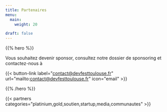 ```yaml
---
title: Partenaires
menu:
  main:
    weight: 20

draft: false
---
```


{{% hero %}}

Vous souhaitez devenir sponsor, consultez notre dossier de sponsoring et contactez-nous à

{{< button-link label="contact@devfesttoulouse.fr"
                url="mailto:contact@devfesttoulouse.fr"
                icon="email" >}} 

{{% /hero %}}

<!-- Parteners list -->

{{< partners categories="platinium,gold,soutien,startup,media,communautes" >}}